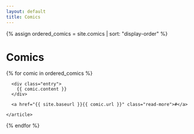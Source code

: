 ```yaml
---
layout: default
title: Comics
---
```

{% assign ordered_comics = site.comics | sort: "display-order" %}

<div class="posts">
  <h1>Comics</h1>
  {% for comic in ordered_comics %}
    <article class="post">

      <div class="entry">
        {{ comic.content }}
      </div>

      <a href="{{ site.baseurl }}{{ comic.url }}" class="read-more">#</a>

    </article>
  {% endfor %}
</div>
